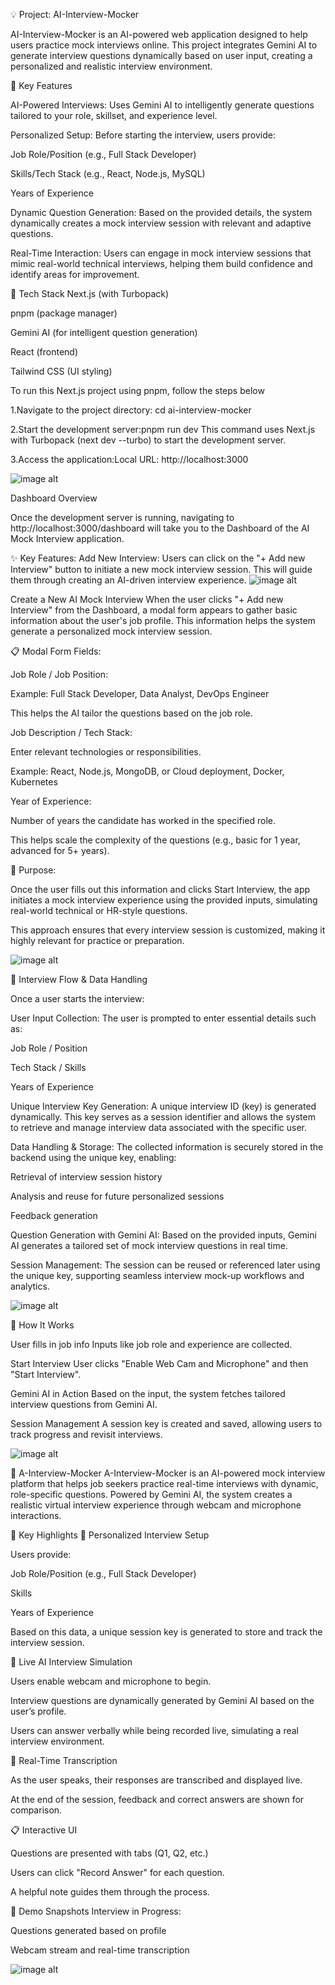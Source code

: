 💡 Project: AI-Interview-Mocker

AI-Interview-Mocker is an AI-powered web application designed to help users practice mock interviews online. This project integrates Gemini AI to generate interview questions dynamically based on user input, creating a personalized and realistic interview environment.

🧠 Key Features


AI-Powered Interviews:
Uses Gemini AI to intelligently generate questions tailored to your role, skillset, and experience level.

Personalized Setup:
Before starting the interview, users provide:

Job Role/Position (e.g., Full Stack Developer)

Skills/Tech Stack (e.g., React, Node.js, MySQL)

Years of Experience

Dynamic Question Generation:
Based on the provided details, the system dynamically creates a mock interview session with relevant and adaptive questions.

Real-Time Interaction:
Users can engage in mock interview sessions that mimic real-world technical interviews, helping them build confidence and identify areas for improvement.

🚀 Tech Stack
Next.js (with Turbopack)

pnpm (package manager)

Gemini AI (for intelligent question generation)

React (frontend)

Tailwind CSS (UI styling)


To run this Next.js project using pnpm, follow the steps below


1.Navigate to the project directory: cd ai-interview-mocker


2.Start the development server:pnpm run dev
  This command uses Next.js with Turbopack (next dev --turbo) to start the development server.

  
3.Access the application:Local URL: http://localhost:3000





![image alt](https://github.com/sharada-patil1508/AI-INTERVIEW-MOCKER/blob/14566e17c763a05598bd499f62615851c4541919/Screenshot%202025-05-01%20213228.png)

Dashboard Overview

Once the development server is running, navigating to http://localhost:3000/dashboard will take you to the Dashboard of the AI Mock Interview application.

✨ Key Features:
Add New Interview:
Users can click on the "+ Add new Interview" button to initiate a new mock interview session. This will guide them through creating an AI-driven interview experience.
![image alt](https://github.com/sharada-patil1508/AI-INTERVIEW-MOCKER/blob/e18b1d46594d3437db1fc3a3ae0f42d7dbcf8485/Dashboard.png)


Create a New AI Mock Interview
When the user clicks "+ Add new Interview" from the Dashboard, a modal form appears to gather basic information about the user's job profile. This information helps the system generate a personalized mock interview session.

📋 Modal Form Fields:

Job Role / Job Position:

Example: Full Stack Developer, Data Analyst, DevOps Engineer

This helps the AI tailor the questions based on the job role.

Job Description / Tech Stack:

Enter relevant technologies or responsibilities.

Example: React, Node.js, MongoDB, or Cloud deployment, Docker, Kubernetes

Year of Experience:

Number of years the candidate has worked in the specified role.

This helps scale the complexity of the questions (e.g., basic for 1 year, advanced for 5+ years).

🎯 Purpose:

Once the user fills out this information and clicks Start Interview, the app initiates a mock interview experience using the provided inputs, simulating real-world technical or HR-style questions.

This approach ensures that every interview session is customized, making it highly relevant for practice or preparation.


![image alt](https://github.com/sharada-patil1508/AI-INTERVIEW-MOCKER/blob/52829a4b14c63ea9deca87b5365f59eb16c52684/Screenshot%202025-05-01%20222910.png)



🔐 Interview Flow & Data Handling

Once a user starts the interview:

User Input Collection:
The user is prompted to enter essential details such as:

Job Role / Position

Tech Stack / Skills

Years of Experience

Unique Interview Key Generation:
A unique interview ID (key) is generated dynamically. This key serves as a session identifier and allows the system to retrieve and manage interview data associated with the specific user.

Data Handling & Storage:
The collected information is securely stored in the backend using the unique key, enabling:

Retrieval of interview session history

Analysis and reuse for future personalized sessions

Feedback generation

Question Generation with Gemini AI:
Based on the provided inputs, Gemini AI generates a tailored set of mock interview questions in real time.

Session Management:
The session can be reused or referenced later using the unique key, supporting seamless interview mock-up workflows and analytics.

![image alt](https://github.com/sharada-patil1508/AI-INTERVIEW-MOCKER/blob/0e437d321a6e015c119482d9db84e15515833da6/user_personal_key.png)


🚀 How It Works

User fills in job info
Inputs like job role and experience are collected.

Start Interview
User clicks "Enable Web Cam and Microphone" and then "Start Interview".

Gemini AI in Action
Based on the input, the system fetches tailored interview questions from Gemini AI.

Session Management
A session key is created and saved, allowing users to track progress and revisit interviews.

![image alt](https://github.com/sharada-patil1508/AI-INTERVIEW-MOCKER/blob/dc52732ef6e4e99e5bf810ec0e727b0e16a1f2ca/start_interview.png)


🎤 A-Interview-Mocker
A-Interview-Mocker is an AI-powered mock interview platform that helps job seekers practice real-time interviews with dynamic, role-specific questions. Powered by Gemini AI, the system creates a realistic virtual interview experience through webcam and microphone interactions.

🚀 Key Highlights
👤 Personalized Interview Setup

Users provide:

Job Role/Position (e.g., Full Stack Developer)

Skills

Years of Experience

Based on this data, a unique session key is generated to store and track the interview session.

🎥 Live AI Interview Simulation

Users enable webcam and microphone to begin.

Interview questions are dynamically generated by Gemini AI based on the user’s profile.

Users can answer verbally while being recorded live, simulating a real interview environment.

📝 Real-Time Transcription

As the user speaks, their responses are transcribed and displayed live.

At the end of the session, feedback and correct answers are shown for comparison.

📋 Interactive UI

Questions are presented with tabs (Q1, Q2, etc.)

Users can click "Record Answer" for each question.

A helpful note guides them through the process.

📸 Demo Snapshots
Interview in Progress:

Questions generated based on profile

Webcam stream and real-time transcription

![image alt](https://github.com/sharada-patil1508/AI-INTERVIEW-MOCKER/blob/8f8b61c61a969d81741ef491c4d69ad419a1c59a/interview.png)
